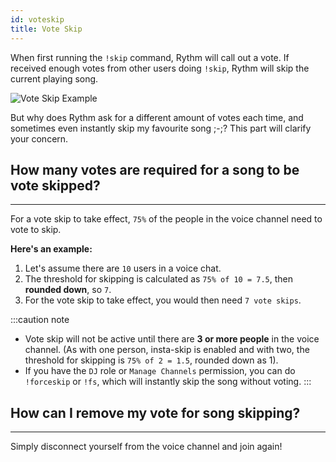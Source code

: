 ```yaml
---
id: voteskip
title: Vote Skip
---
```


When first running the `!skip` command, Rythm will call out a vote. If received enough votes from other users doing `!skip`, Rythm will skip the current playing song.

![Vote Skip Example](/img/docs/vote-skip/vote-skip-example.png)

But why does Rythm ask for a different amount of votes each time, and sometimes even instantly skip my favourite song ;-;? This part will clarify your concern.

## How many votes are required for a song to be vote skipped?
---
For a vote skip to take effect, `75%` of the people in the voice channel need to vote to skip.

**__Here's an example:__**
1. Let's assume there are `10` users in a voice chat.
2. The threshold for skipping is calculated as `75% of 10 = 7.5`, then __rounded down__, so `7`.
3. For the vote skip to take effect, you would then need `7 vote skips`.

:::caution note
- Vote skip will not be active until there are **3 or more people** in the voice channel.
(As with one person, insta-skip is enabled and with two, the threshold for skipping is `75% of 2 = 1.5`, rounded down as 1).
- If you have the `DJ` role or `Manage Channels` permission, you can do `!forceskip` or `!fs`, which will instantly skip the song without voting.
:::

## How can I remove my vote for song skipping?
---
Simply disconnect yourself from the voice channel and join again!
